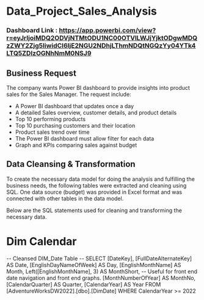 # Data_Project_Sales_Analysis

### Dashboard Link : https://app.powerbi.com/view?r=eyJrIjoiMDQ2ODVjNTMtODU1NC00OTVlLWJjYjktODgwMDQzZWY2Zjg5IiwidCI6IjE2NGU2NDhjLThmNDQtNGQzYy04YTk4LTQ5ZDIzOGNhNmM0NSJ9

## Business Request
The company wants Power BI dashboard to provide insights into product sales for the Sales Manager. The request include:
- A Power BI dashboard that updates once a day
- A detailed Sales overview, customer details, and product details
- Top 10 performing products
- Top 10 purchasing customers and their location
- Product sales trend over time
- The Power BI dashboard must allow filter for each data
- Graph and KPIs comparing sales against budget

 ## Data Cleansing & Transformation
To create the necessary data model for doing the analysis and fulfilling the business needs, the following tables were extracted and cleaning using SQL.
One data source (budget) was provided in Excel format and was connected with other tables in the data model.

Below are the SQL statements used for cleaning and transforming the necessary data.

# Dim Calendar
-- Cleansed DIM_Date Table --
SELECT 
  [DateKey], 
  [FullDateAlternateKey] AS Date, 
   [EnglishDayNameOfWeek] AS Day, 
    [EnglishMonthName] AS Month, 
  Left([EnglishMonthName], 3) AS MonthShort, 
  -- Useful for front end date navigation and front end graphs.
  [MonthNumberOfYear] AS MonthNo, 
  [CalendarQuarter] AS Quarter, 
  [CalendarYear] AS Year 
FROM 
 [AdventureWorksDW2022].[dbo].[DimDate]
WHERE 
  CalendarYear >= 2022

